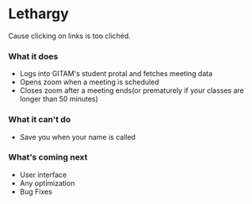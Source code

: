 # Lethargy 
Cause clicking on links is too clichéd.
### What it does
- Logs into GITAM's student protal and fetches meeting data
- Opens zoom when a meeting is scheduled 
- Closes zoom after a meeting ends(or prematurely if your classes are longer than 50 minutes) 

### What it can't do
- Save you when your name is called

### What's coming next
- User interface
- Any optimization
- Bug Fixes

